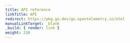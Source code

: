 ```yaml
---
title: API reference
linkTitle: API
redirect: https://pkg.go.dev/go.opentelemetry.io/otel
manualLinkTarget: _blank
_build: { render: link }
weight: 210
---
```

